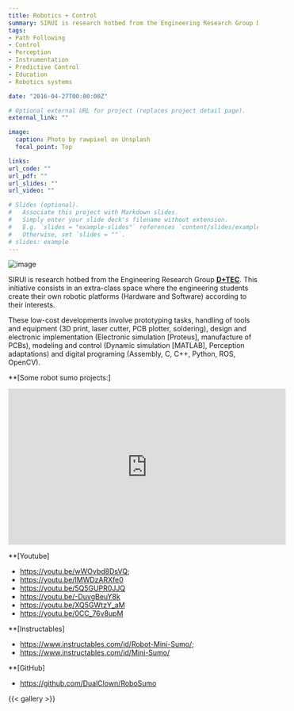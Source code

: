 ```yaml
---
title: Robotics + Control 
summary: SIRUI is research hotbed from the Engineering Research Group D+TEC.
tags: 
- Path Following
- Control
- Perception
- Instrumentation
- Predictive Control
- Education
- Robotics systems

date: "2016-04-27T00:00:00Z"

# Optional external URL for project (replaces project detail page).
external_link: ""

image:
  caption: Photo by rawpixel on Unsplash
  focal_point: Top

links:
url_code: ""
url_pdf: ""
url_slides: ""
url_video: ""

# Slides (optional).
#   Associate this project with Markdown slides.
#   Simply enter your slide deck's filename without extension.
#   E.g. `slides = "example-slides"` references `content/slides/example-slides.md`.
#   Otherwise, set `slides = ""`.
# slides: example
---
```



![image](http://i82.servimg.com/u/f82/14/32/70/24/genera17.jpg)

SIRUI is research hotbed from the Engineering Research Group **[D+TEC](https://investigaciones.unibague.edu.co/d-tec)**. This initiative consists in an extra-class space where the engineering students create their own robotic platforms (Hardware and Software) according to their interests.

These low-cost developments involve prototyping tasks, handling of tools and equipment (3D print, laser cutter, PCB plotter, soldering), design and electronic implementation (Electronic simulation [Proteus], manufacture of PCBs), modeling and control (Dynamic simulation [MATLAB], Perception adaptations) and digital programing (Assembly, C, C++, Python, ROS, OpenCV).

**[Some robot sumo projects:]

<iframe width="560" height="315" src="https://www.youtube.com/embed/5Q5GUPR0JJQ" frameborder="0" allow="accelerometer; autoplay; encrypted-media; gyroscope; picture-in-picture" allowfullscreen></iframe>

**[Youtube]

* https://youtu.be/wWOvbd8DsVQ;
* https://youtu.be/IMWDzARXfe0
* https://youtu.be/5Q5GUPR0JJQ
* https://youtu.be/-DuvgBeuY8k
* https://youtu.be/XQ5GWtzY_aM
* https://youtu.be/0CC_76v8upM


**[Instructables]

* https://www.instructables.com/id/Robot-Mini-Sumo/;
* https://www.instructables.com/id/Mini-Sumo/

**[GitHub]

* https://github.com/DualClown/RoboSumo

{{< gallery >}}
